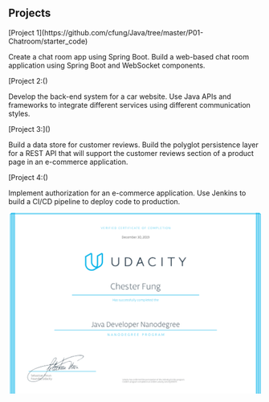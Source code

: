 <h2>Projects</h2>
[Project 1](https://github.com/cfung/Java/tree/master/P01-Chatroom/starter_code) <p>Create a chat room app using Spring Boot. Build a web-based chat room application using Spring Boot and WebSocket components.</p>
[Project 2:()	<p>Develop the back-end system for a car website. Use Java APIs and frameworks to integrate different services using different communication styles.</p>
[Project 3:]() <p>Build a data store for customer reviews. Build the polyglot persistence layer for a REST API that will support the customer reviews section of a product page in an e-commerce application.</p>
[Project 4:() <p>Implement authorization for an e-commerce application. Use Jenkins to build a CI/CD pipeline to deploy code to production.</p>

![](java_developer_nanodegree.png)